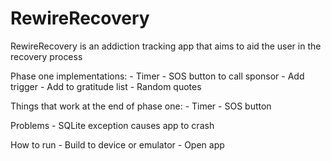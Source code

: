 # RewireRecovery
RewireRecovery is an addiction tracking app that aims to aid the user in the recovery process

Phase one implementations:
	- Timer
	- SOS button to call sponsor
	- Add trigger
	- Add to gratitude list
	- Random quotes

Things that work at the end of phase one:
	- Timer
	- SOS button

Problems
	- SQLite exception causes app to crash

How to run
	- Build to device or emulator
	- Open app
